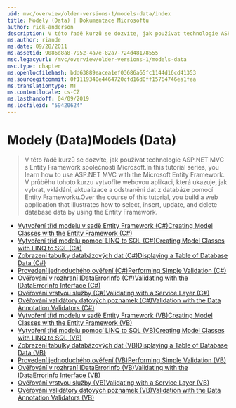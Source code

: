 ```yaml
---
uid: mvc/overview/older-versions-1/models-data/index
title: Modely (Data) | Dokumentace Microsoftu
author: rick-anderson
description: V této řadě kurzů se dozvíte, jak používat technologie ASP.NET MVC s Entity Framework společnosti Microsoft. V průběhu tohoto kurzu můžete vytvořit webovou aplikaci...
ms.author: riande
ms.date: 09/28/2011
ms.assetid: 9086d8a8-7952-4a7e-82a7-724d48178555
msc.legacyurl: /mvc/overview/older-versions-1/models-data
msc.type: chapter
ms.openlocfilehash: bdd63889eacea1ef03686a65fc1144d16cd41353
ms.sourcegitcommit: 0f1119340e4464720cfd16d0ff15764746ea1fea
ms.translationtype: MT
ms.contentlocale: cs-CZ
ms.lasthandoff: 04/09/2019
ms.locfileid: "59420624"
---
```

# <a name="models-data"></a><span data-ttu-id="f4cac-104">Modely (Data)</span><span class="sxs-lookup"><span data-stu-id="f4cac-104">Models (Data)</span></span>

> <span data-ttu-id="f4cac-105">V této řadě kurzů se dozvíte, jak používat technologie ASP.NET MVC s Entity Framework společnosti Microsoft.</span><span class="sxs-lookup"><span data-stu-id="f4cac-105">In this tutorial series, you learn how to use ASP.NET MVC with the Microsoft Entity Framework.</span></span> <span data-ttu-id="f4cac-106">V průběhu tohoto kurzu vytvoříte webovou aplikaci, která ukazuje, jak vybrat, vkládání, aktualizace a odstranění dat z databáze pomocí Entity Frameworku.</span><span class="sxs-lookup"><span data-stu-id="f4cac-106">Over the course of this tutorial, you build a web application that illustrates how to select, insert, update, and delete database data by using the Entity Framework.</span></span>


- [<span data-ttu-id="f4cac-107">Vytvoření tříd modelu v sadě Entity Framework (C#)</span><span class="sxs-lookup"><span data-stu-id="f4cac-107">Creating Model Classes with the Entity Framework (C#)</span></span>](creating-model-classes-with-the-entity-framework-cs.md)
- [<span data-ttu-id="f4cac-108">Vytvoření tříd modelu pomocí LINQ to SQL (C#)</span><span class="sxs-lookup"><span data-stu-id="f4cac-108">Creating Model Classes with LINQ to SQL (C#)</span></span>](creating-model-classes-with-linq-to-sql-cs.md)
- [<span data-ttu-id="f4cac-109">Zobrazení tabulky databázových dat (C#)</span><span class="sxs-lookup"><span data-stu-id="f4cac-109">Displaying a Table of Database Data (C#)</span></span>](displaying-a-table-of-database-data-cs.md)
- [<span data-ttu-id="f4cac-110">Provedení jednoduchého ověření (C#)</span><span class="sxs-lookup"><span data-stu-id="f4cac-110">Performing Simple Validation (C#)</span></span>](performing-simple-validation-cs.md)
- [<span data-ttu-id="f4cac-111">Ověřování v rozhraní IDataErrorInfo (C#)</span><span class="sxs-lookup"><span data-stu-id="f4cac-111">Validating with the IDataErrorInfo Interface (C#)</span></span>](validating-with-the-idataerrorinfo-interface-cs.md)
- [<span data-ttu-id="f4cac-112">Ověřování vrstvou služby (C#)</span><span class="sxs-lookup"><span data-stu-id="f4cac-112">Validating with a Service Layer (C#)</span></span>](validating-with-a-service-layer-cs.md)
- [<span data-ttu-id="f4cac-113">Ověřování validátory datových poznámek (C#)</span><span class="sxs-lookup"><span data-stu-id="f4cac-113">Validation with the Data Annotation Validators (C#)</span></span>](validation-with-the-data-annotation-validators-cs.md)
- [<span data-ttu-id="f4cac-114">Vytvoření tříd modelu v sadě Entity Framework (VB)</span><span class="sxs-lookup"><span data-stu-id="f4cac-114">Creating Model Classes with the Entity Framework (VB)</span></span>](creating-model-classes-with-the-entity-framework-vb.md)
- [<span data-ttu-id="f4cac-115">Vytvoření tříd modelu pomocí LINQ to SQL (VB)</span><span class="sxs-lookup"><span data-stu-id="f4cac-115">Creating Model Classes with LINQ to SQL (VB)</span></span>](creating-model-classes-with-linq-to-sql-vb.md)
- [<span data-ttu-id="f4cac-116">Zobrazení tabulky databázových dat (VB)</span><span class="sxs-lookup"><span data-stu-id="f4cac-116">Displaying a Table of Database Data (VB)</span></span>](displaying-a-table-of-database-data-vb.md)
- [<span data-ttu-id="f4cac-117">Provedení jednoduchého ověření (VB)</span><span class="sxs-lookup"><span data-stu-id="f4cac-117">Performing Simple Validation (VB)</span></span>](performing-simple-validation-vb.md)
- [<span data-ttu-id="f4cac-118">Ověřování v rozhraní IDataErrorInfo (VB)</span><span class="sxs-lookup"><span data-stu-id="f4cac-118">Validating with the IDataErrorInfo Interface (VB)</span></span>](validating-with-the-idataerrorinfo-interface-vb.md)
- [<span data-ttu-id="f4cac-119">Ověřování vrstvou služby (VB)</span><span class="sxs-lookup"><span data-stu-id="f4cac-119">Validating with a Service Layer (VB)</span></span>](validating-with-a-service-layer-vb.md)
- [<span data-ttu-id="f4cac-120">Ověřování validátory datových poznámek (VB)</span><span class="sxs-lookup"><span data-stu-id="f4cac-120">Validation with the Data Annotation Validators (VB)</span></span>](validation-with-the-data-annotation-validators-vb.md)
